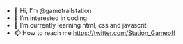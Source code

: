 - 👋 Hi, I’m @gametrailstation
- 👀 I’m interested in coding
- 🌱 I’m currently learning html, css and javascrit
- 📫 How to reach me https://twitter.com/Station_Gameoff

<!---
gametrailstation/gametrailstation is a ✨ special ✨ repository because its `README.md` (this file) appears on your GitHub profile.
You can click the Preview link to take a look at your changes.
--->
